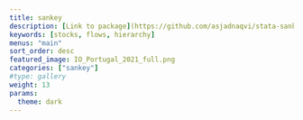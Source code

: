 ```yaml
---
title: sankey
description: [Link to package](https://github.com/asjadnaqvi/stata-sankey).
keywords: [stocks, flows, hierarchy]
menus: "main"
sort_order: desc
featured_image: IO_Portugal_2021_full.png
categories: ["sankey"]
#type: gallery
weight: 13
params:
  theme: dark
---
```

